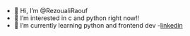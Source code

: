- 👋 Hi, I’m @RezoualiRaouf
- 👀 I’m interested in c and python right now!!
- 🌱 I’m currently learning python and frontend dev
-[linkedin](https://www.linkedin.com/in/raoufrezouali/) 
